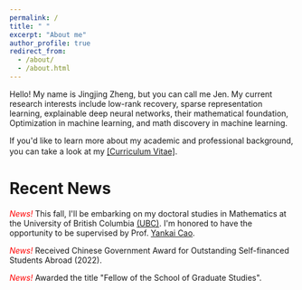 ```yaml
---
permalink: /
title: " "
excerpt: "About me"
author_profile: true
redirect_from: 
  - /about/
  - /about.html
---
```



Hello! My name is Jingjing Zheng, but you can call me Jen. My current research interests include low-rank recovery, sparse representation learning, explainable deep neural networks, their mathematical foundation, Optimization in machine learning, and math discovery in machine learning. 


If you'd like to learn more about my academic and professional background, you can take a look at my [[Curriculum Vitae]](https://github.com/jzheng20/jzheng20.github.io/tree/master/files/CV-JingjingZheng.pdf).　


Recent News
===========================
*<font color=red> News! </font>* This fall, I'll be embarking on my doctoral studies in Mathematics at the University of British Columbia [(UBC)](https://www.ubc.ca/). I'm honored to have the opportunity to be supervised by Prof. [Yankai Cao](https://chbe.ubc.ca/yankai-cao/).


<em><font color=red> News! </font></em> Received Chinese Government Award for Outstanding Self-financed Students Abroad (2022). 

<font color=red> *News!* </font> Awarded the title "Fellow of the School of Graduate Studies". 





 


 
